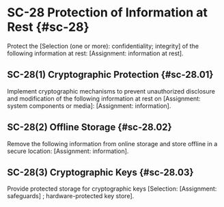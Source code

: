 # SC-28 Protection of Information at Rest {#sc-28}

Protect the [Selection (one or more): confidentiality; integrity] of the following information at rest: [Assignment: information at rest].

## SC-28(1) Cryptographic Protection {#sc-28.01}

Implement cryptographic mechanisms to prevent unauthorized disclosure and modification of the following information at rest on [Assignment: system components or media]: [Assignment: information].

## SC-28(2) Offline Storage {#sc-28.02}

Remove the following information from online storage and store offline in a secure location: [Assignment: information].

## SC-28(3) Cryptographic Keys {#sc-28.03}

Provide protected storage for cryptographic keys [Selection: 
                     [Assignment: safeguards]
                  ; hardware-protected key store].

